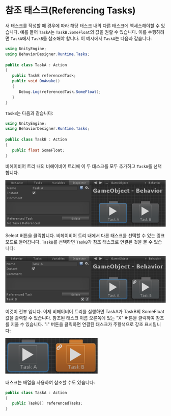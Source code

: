 # 참조 태스크(Referencing Tasks)

새 태스크를 작성할 때 경우에 따라 해당 태스크 내의 다른 태스크에 액세스해야할 수 있습니다. 예를 들어 `TaskA`는 `TaskB.SomeFloat`의 값을 원할 수 있습니다. 이를 수행하려면 `TaskA`에서 `TaskB`를 참조해야 합니다. 이 예시에서 `TaskA`는 다음과 같습니다:

```csharp
using UnityEngine;
using BehaviorDesigner.Runtime.Tasks;

public class TaskA : Action
{
   public TaskB referencedTask;
   public void OnAwake()
   {
      Debug.Log(referencedTask.SomeFloat);
   }
}
```

`TaskB`는 다음과 같습니다:

```csharp
using UnityEngine;
using BehaviorDesigner.Runtime.Tasks;

public class TaskB : Action
{
   public float SomeFloat;
}
```

비헤이비어 트리 내의 비헤이비어 트리에 이 두 태스크를 모두 추가하고 `TaskA`를 선택합니다.

![](../imgs/referencing-tasks.png)

Select 버튼을 클릭합니다. 비헤이비어 트리 내에서 다른 태스크를 선택할 수 있는 링크 모드로 들어갑니다. `TaskB`를 선택하면 `TaskB`가 참조 태스크로 연결된 것을 볼 수 있습니다:

![](../imgs/referencing-tasks2.png)

이것이 전부 입니다. 이제 비헤이비어 트리를 실행하면 TaskA가 TaskB의 SomeFloat 값을 출력할 수 있습니다. 참조된 태스크 이름 오른쪽에 있는 "X" 버튼을 클릭하여 참조를 지울 수 있습니다. "i" 버튼을 클릭하면 연결된 태스크가 주황색으로 강조 표시됩니다:

![](../imgs//referencing-tasks3.png)

태스크는 배열을 사용하여 참조할 수도 있습니다:

```csharp
public class TaskA : Action
{
   public TaskB[] referencedTasks;
}
```